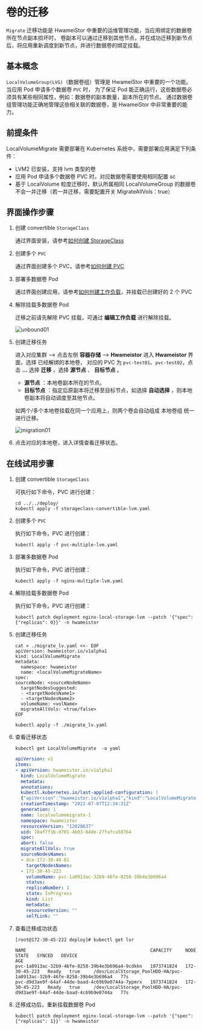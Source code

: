 # 卷的迁移

`Migrate` 迁移功能是 HwameiStor 中重要的运维管理功能，当应用绑定的数据卷所在节点副本损坏时，
卷副本可以通过迁移到其他节点，并在成功迁移到新节点后，将应用重新调度到新节点，并进行数据卷的绑定挂载。

## 基本概念

`LocalVolumeGroup(LVG)`（数据卷组）管理是 HwameiStor 中重要的一个功能。当应用 Pod 申请多个数据卷 `PVC` 时，
为了保证 Pod 能正确运行，这些数据卷必须具有某些相同属性，例如：数据卷的副本数量，副本所在的节点。
通过数据卷组管理功能正确地管理这些相关联的数据卷，是 HwameiStor 中非常重要的能力。

## 前提条件

LocalVolumeMigrate 需要部署在 Kubernetes 系统中，需要部署应用满足下列条件：

* LVM2 已安装，支持 lvm 类型的卷
* 应用 Pod 申请多个数据卷 PVC 时，对应数据卷需要使用相同配置 sc
* 基于 LocalVolume 粒度迁移时，默认所属相同 LocalVolumeGroup 的数据卷不会一并迁移（若一并迁移，需要配置开关 MigrateAllVols：true）

## 界面操作步骤

1. 创建 convertible `StorageClass`

    通过界面安装，请参考[如何创建 StorageClass](../../../kpanda/user-guide/storage/sc.md)

2. 创建多个 `PVC`

    通过界面创建多个 PVC，请参考[如何创建 PVC](../../../kpanda/user-guide/storage/pvc.md)

3. 部署多数据卷 Pod

    通过界面创建应用，请参考[如何创建工作负载](../../../kpanda/user-guide/workloads/create-deployment.md)，并挂载已创建好的 2 个 PVC

4. 解除挂载多数据卷 Pod

    迁移之前请先解除 PVC 挂载，可通过 **编辑工作负载** 进行解除挂载。

    ![unbound01](https://docs.daocloud.io/daocloud-docs-images/docs/zh/docs/storage/hwameistor/images/unboundpvc-01.png)

5. 创建迁移任务

    进入对应集群 --> 点击左侧 **容器存储**  -->  **Hwameistor**  进入  **Hwameistor**  界面，选择 已经解绑的本地卷，
    对应的 PVC 为 `pvc-test01`、`pvc-test02`，点击  **...**  选择 **迁移** ，选择 **源节点** 、 **目标节点** 。

    -  **源节点** ：本地卷副本所在的节点。
    -  **目标节点** ：指定后原副本将迁移至目标节点，如选择 **自动选择** ，则本地卷副本将自动调度至其他节点。

    如两个/多个本地卷挂载在同一个应用上，则两个卷会自动组成 本地卷组 统一进行迁移。

    ![migration01](https://docs.daocloud.io/daocloud-docs-images/docs/storage/images/migrationaction-01.jpg)

6. 点击对应的本地卷，进入详情查看迁移状态。

## 在线试用步骤

1. 创建 convertible `StorageClass`

    可执行如下命令，PVC 进行创建：

    ```shell
    cd ../../deploy/
    kubectl apply -f storageclass-convertible-lvm.yaml
    ```

2. 创建多个 `PVC`

    执行如下命令，PVC 进行创建：

    ```shell
    kubectl apply -f pvc-multiple-lvm.yaml
    ```

3. 部署多数据卷 Pod

    执行如下命令，PVC 进行创建：

    ```shell
    kubectl apply -f nginx-multiple-lvm.yaml
    ```

4. 解除挂载多数据卷 Pod

    执行如下命令，PVC 进行创建：

    ```shell
    kubectl patch deployment nginx-local-storage-lvm --patch '{"spec": {"replicas": 0}}' -n hwameistor
    ```

5. 创建迁移任务

    ```shell
    cat > ./migrate_lv.yaml <<- EOF
    apiVersion: hwameistor.io/v1alpha1
    kind: LocalVolumeMigrate
    metadata:
      namespace: hwameistor
      name: <localVolumeMigrateName>
    spec:
    sourceNode: <sourceNodeName>
      targetNodesSuggested: 
      - <targetNodesName1>
      - <targetNodesName2>
      volumeName: <volName>
      migrateAllVols: <true/false>
    EOF
    ```

    ```shell
    kubectl apply -f ./migrate_lv.yaml
    ```

6. 查看迁移状态

    ```shell
    kubectl get LocalVolumeMigrate  -o yaml
    ```

    ```yaml
    apiVersion: v1
    items:
    - apiVersion: hwameistor.io/v1alpha1
      kind: LocalVolumeMigrate
      metadata:
      annotations:
      kubectl.kubernetes.io/last-applied-configuration: |
      {"apiVersion":"hwameistor.io/v1alpha1","kind":"LocalVolumeMigrate","metadata":{"annotations":{},"name":"localvolumemigrate-1","namespace":"hwameistor"},"spec":{"migrateAllVols":true,"sourceNodesNames":["dce-172-30-40-61"],"targetNodesNames":["172-30-45-223"],"volumeName":"pvc-1a0913ac-32b9-46fe-8258-39b4e3b696a4"}}
      creationTimestamp: "2022-07-07T12:34:31Z"
      generation: 1
      name: localvolumemigrate-1
      namespace: hwameistor
      resourceVersion: "12828637"
      uid: 78af7f1b-d701-4b03-84de-27fafca58764
      spec:
      abort: false
      migrateAllVols: true
      sourceNodesNames:
      - dce-172-30-40-61
        targetNodesNames:
      - 172-30-45-223
        volumeName: pvc-1a0913ac-32b9-46fe-8258-39b4e3b696a4
        status:
        replicaNumber: 1
        state: InProgress
        kind: List
        metadata:
        resourceVersion: ""
        selfLink: ""
    ```

7. 查看迁移成功状态

    ```shell
    [root@172-30-45-222 deploy]# kubectl get lvr
    ```

    ```none
    NAME                                              CAPACITY     NODE            STATE   SYNCED   DEVICE                                                                  AGE
    pvc-1a0913ac-32b9-46fe-8258-39b4e3b696a4-9cdkkn   1073741824   172-30-45-223   Ready   true     /dev/LocalStorage_PoolHDD-HA/pvc-1a0913ac-32b9-46fe-8258-39b4e3b696a4   77s
    pvc-d9d3ae9f-64af-44de-baad-4c69b9e0744a-7ppmrx   1073741824   172-30-45-223   Ready   true     /dev/LocalStorage_PoolHDD-HA/pvc-d9d3ae9f-64af-44de-baad-4c69b9e0744a   77s
    ```

8. 迁移成功后，重新挂载数据卷 Pod

    ```shell
    kubectl patch deployment nginx-local-storage-lvm --patch '{"spec": {"replicas": 1}}' -n hwameistor
    ```

